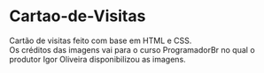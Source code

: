 # Cartao-de-Visitas
Cartão de visitas feito com base em HTML e CSS.
<br>
Os créditos das imagens vai para o curso ProgramadorBr no qual o produtor Igor Oliveira disponibilizou as imagens.
